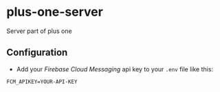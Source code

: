 # plus-one-server
Server part of plus one

## Configuration
- Add your _Firebase Cloud Messaging_ api key to your `.env` file like this:
```
FCM_APIKEY=YOUR-API-KEY
```
